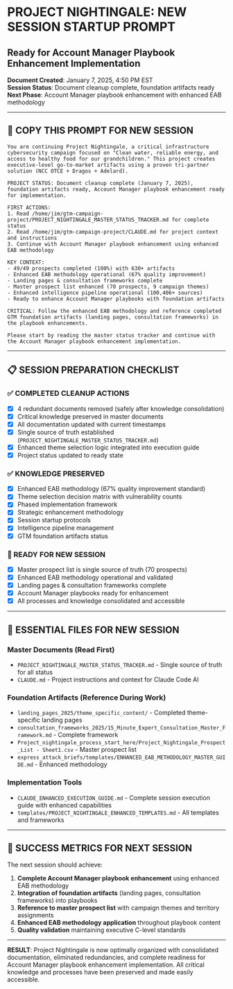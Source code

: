 # PROJECT NIGHTINGALE: NEW SESSION STARTUP PROMPT
## Ready for Account Manager Playbook Enhancement Implementation

**Document Created**: January 7, 2025, 4:50 PM EST  
**Session Status**: Document cleanup complete, foundation artifacts ready  
**Next Phase**: Account Manager playbook enhancement with enhanced EAB methodology  

---

## 🎯 **COPY THIS PROMPT FOR NEW SESSION**

```
You are continuing Project Nightingale, a critical infrastructure cybersecurity campaign focused on "Clean water, reliable energy, and access to healthy food for our grandchildren." This project creates executive-level go-to-market artifacts using a proven tri-partner solution (NCC OTCE + Dragos + Adelard).

PROJECT STATUS: Document cleanup complete (January 7, 2025), foundation artifacts ready, Account Manager playbook enhancement ready for implementation.

FIRST ACTIONS:
1. Read /home/jim/gtm-campaign-project/PROJECT_NIGHTINGALE_MASTER_STATUS_TRACKER.md for complete status
2. Read /home/jim/gtm-campaign-project/CLAUDE.md for project context and instructions
3. Continue with Account Manager playbook enhancement using enhanced EAB methodology

KEY CONTEXT:
- 49/49 prospects completed (100%) with 630+ artifacts
- Enhanced EAB methodology operational (67% quality improvement)
- Landing pages & consultation frameworks complete  
- Master prospect list enhanced (70 prospects, 9 campaign themes)
- Enhanced intelligence pipeline operational (100,406+ sources)
- Ready to enhance Account Manager playbooks with foundation artifacts

CRITICAL: Follow the enhanced EAB methodology and reference completed GTM foundation artifacts (landing pages, consultation frameworks) in the playbook enhancements.

Please start by reading the master status tracker and continue with the Account Manager playbook enhancement implementation.
```

---

## 📋 **SESSION PREPARATION CHECKLIST**

### **✅ COMPLETED CLEANUP ACTIONS**
- [x] 4 redundant documents removed (safely after knowledge consolidation)
- [x] Critical knowledge preserved in master documents
- [x] All documentation updated with current timestamps
- [x] Single source of truth established (`PROJECT_NIGHTINGALE_MASTER_STATUS_TRACKER.md`)
- [x] Enhanced theme selection logic integrated into execution guide
- [x] Project status updated to ready state

### **✅ KNOWLEDGE PRESERVED**
- [x] Enhanced EAB methodology (67% quality improvement standard)
- [x] Theme selection decision matrix with vulnerability counts  
- [x] Phased implementation framework
- [x] Strategic enhancement methodology
- [x] Session startup protocols
- [x] Intelligence pipeline management
- [x] GTM foundation artifacts status

### **🚀 READY FOR NEW SESSION**
- [x] Master prospect list is single source of truth (70 prospects)
- [x] Enhanced EAB methodology operational and validated
- [x] Landing pages & consultation frameworks complete
- [x] Account Manager playbooks ready for enhancement
- [x] All processes and knowledge consolidated and accessible

---

## 📁 **ESSENTIAL FILES FOR NEW SESSION**

### **Master Documents (Read First)**
- `PROJECT_NIGHTINGALE_MASTER_STATUS_TRACKER.md` - Single source of truth for all status
- `CLAUDE.md` - Project instructions and context for Claude Code AI

### **Foundation Artifacts (Reference During Work)**
- `landing_pages_2025/theme_specific_content/` - Completed theme-specific landing pages
- `consultation_frameworks_2025/15_Minute_Expert_Consultation_Master_Framework.md` - Complete framework
- `Project_nightingale_process_start_here/Project_Nightingale_Prospect_List - Sheet1.csv` - Master prospect list
- `express_attack_briefs/templates/ENHANCED_EAB_METHODOLOGY_MASTER_GUIDE.md` - Enhanced methodology

### **Implementation Tools**
- `CLAUDE_ENHANCED_EXECUTION_GUIDE.md` - Complete session execution guide with enhanced capabilities
- `templates/PROJECT_NIGHTINGALE_ENHANCED_TEMPLATES.md` - All templates and frameworks

---

## 🎯 **SUCCESS METRICS FOR NEXT SESSION**

The next session should achieve:
1. **Complete Account Manager playbook enhancement** using enhanced EAB methodology
2. **Integration of foundation artifacts** (landing pages, consultation frameworks) into playbooks
3. **Reference to master prospect list** with campaign themes and territory assignments
4. **Enhanced EAB methodology application** throughout playbook content
5. **Quality validation** maintaining executive C-level standards

---

**RESULT**: Project Nightingale is now optimally organized with consolidated documentation, eliminated redundancies, and complete readiness for Account Manager playbook enhancement implementation. All critical knowledge and processes have been preserved and made easily accessible.